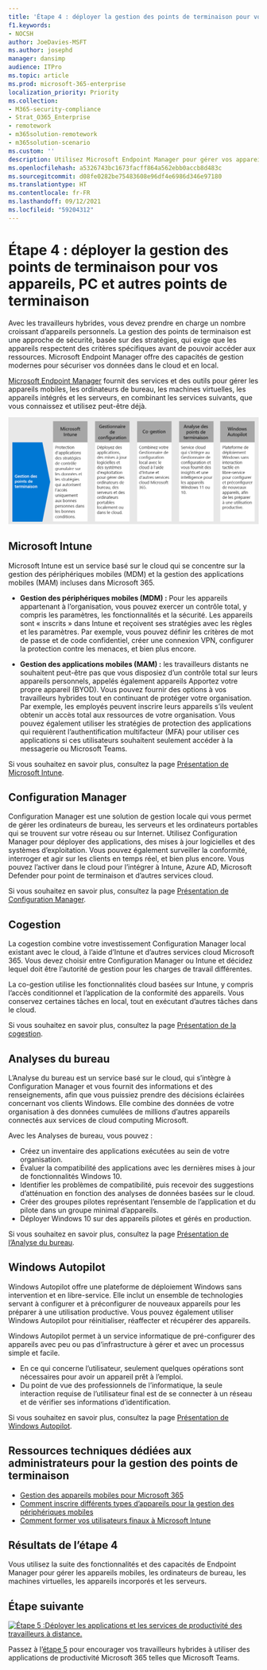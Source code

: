 ```yaml
---
title: 'Étape 4 : déployer la gestion des points de terminaison pour vos appareils, PC et autres points de terminaison'
f1.keywords:
- NOCSH
author: JoeDavies-MSFT
ms.author: josephd
manager: dansimp
audience: ITPro
ms.topic: article
ms.prod: microsoft-365-enterprise
localization_priority: Priority
ms.collection:
- M365-security-compliance
- Strat_O365_Enterprise
- remotework
- m365solution-remotework
- m365solution-scenario
ms.custom: ''
description: Utilisez Microsoft Endpoint Manager pour gérer vos appareils de gestion, PC et autres points de terminaison.
ms.openlocfilehash: a5326743bc1673facff864a562ebb0accb8d483c
ms.sourcegitcommit: d08fe0282be75483608e96df4e6986d346e97180
ms.translationtype: HT
ms.contentlocale: fr-FR
ms.lasthandoff: 09/12/2021
ms.locfileid: "59204312"
---
```

# <a name="step-4-deploy-endpoint-management-for-your-devices-pcs-and-other-endpoints"></a>Étape 4 : déployer la gestion des points de terminaison pour vos appareils, PC et autres points de terminaison

Avec les travailleurs hybrides, vous devez prendre en charge un nombre croissant d’appareils personnels. La gestion des points de terminaison est une approche de sécurité, basée sur des stratégies, qui exige que les appareils respectent des critères spécifiques avant de pouvoir accéder aux ressources. Microsoft Endpoint Manager offre des capacités de gestion modernes pour sécuriser vos données dans le cloud et en local. 

[Microsoft Endpoint Manager](/mem/endpoint-manager-overview) fournit des services et des outils pour gérer les appareils mobiles, les ordinateurs de bureau, les machines virtuelles, les appareils intégrés et les serveurs, en combinant les services suivants, que vous connaissez et utilisez peut-être déjà.

![Composants de gestion des points de terminaison pour Microsoft 365](../media/empower-people-to-work-remotely/endpoint-managment-step-grid.png)

## <a name="microsoft-intune"></a>Microsoft Intune

Microsoft Intune est un service basé sur le cloud qui se concentre sur la gestion des périphériques mobiles (MDM) et la gestion des applications mobiles (MAM) incluses dans Microsoft 365. 

- **Gestion des périphériques mobiles (MDM) :** Pour les appareils appartenant à l’organisation, vous pouvez exercer un contrôle total, y compris les paramètres, les fonctionnalités et la sécurité. Les appareils sont « inscrits » dans Intune et reçoivent ses stratégies avec les règles et les paramètres. Par exemple, vous pouvez définir les critères de mot de passe et de code confidentiel, créer une connexion VPN, configurer la protection contre les menaces, et bien plus encore.

- **Gestion des applications mobiles (MAM) :** les travailleurs distants ne souhaitent peut-être pas que vous disposiez d’un contrôle total sur leurs appareils personnels, appelés également appareils Apportez votre propre appareil (BYOD). Vous pouvez fournir des options à vos travailleurs hybrides tout en continuant de protéger votre organisation. Par exemple, les employés peuvent inscrire leurs appareils s’ils veulent obtenir un accès total aux ressources de votre organisation. Vous pouvez également utiliser les stratégies de protection des applications qui requièrent l’authentification multifacteur (MFA) pour utiliser ces applications si ces utilisateurs souhaitent seulement accéder à la messagerie ou Microsoft Teams.

Si vous souhaitez en savoir plus, consultez la page [Présentation de Microsoft Intune](/intune/fundamentals/what-is-intune).

## <a name="configuration-manager"></a>Configuration Manager

Configuration Manager est une solution de gestion locale qui vous permet de gérer les ordinateurs de bureau, les serveurs et les ordinateurs portables qui se trouvent sur votre réseau ou sur Internet. Utilisez Configuration Manager pour déployer des applications, des mises à jour logicielles et des systèmes d’exploitation. Vous pouvez également surveiller la conformité, interroger et agir sur les clients en temps réel, et bien plus encore. Vous pouvez l’activer dans le cloud pour l’intégrer à Intune, Azure AD, Microsoft Defender pour point de terminaison et d’autres services cloud. 

Si vous souhaitez en savoir plus, consultez la page [Présentation de Configuration Manager](/mem/configmgr/core/understand/introduction).

## <a name="co-management"></a>Cogestion

La cogestion combine votre investissement Configuration Manager local existant avec le cloud, à l’aide d’Intune et d’autres services cloud Microsoft 365. Vous devez choisir entre Configuration Manager ou Intune et décidez lequel doit être l’autorité de gestion pour les charges de travail différentes. 

La co-gestion utilise les fonctionnalités cloud basées sur Intune, y compris l’accès conditionnel et l’application de la conformité des appareils. Vous conservez certaines tâches en local, tout en exécutant d’autres tâches dans le cloud.

Si vous souhaitez en savoir plus, consultez la page [Présentation de la cogestion](/mem/configmgr/comanage/overview).

## <a name="desktop-analytics"></a>Analyses du bureau

L’Analyse du bureau est un service basé sur le cloud, qui s’intègre à Configuration Manager et vous fournit des informations et des renseignements, afin que vous puissiez prendre des décisions éclairées concernant vos clients Windows. Elle combine des données de votre organisation à des données cumulées de millions d’autres appareils connectés aux services de cloud computing Microsoft. 

Avec les Analyses de bureau, vous pouvez :

- Créez un inventaire des applications exécutées au sein de votre organisation.
- Évaluer la compatibilité des applications avec les dernières mises à jour de fonctionnalités Windows 10.
- Identifier les problèmes de compatibilité, puis recevoir des suggestions d’atténuation en fonction des analyses de données basées sur le cloud.
- Créer des groupes pilotes représentant l’ensemble de l’application et du pilote dans un groupe minimal d’appareils.
- Déployer Windows 10 sur des appareils pilotes et gérés en production.

Si vous souhaitez en savoir plus, consultez la page [Présentation de l’Analyse du bureau](/mem/configmgr/desktop-analytics/overview).

## <a name="windows-autopilot"></a>Windows Autopilot

Windows Autopilot offre une plateforme de déploiement Windows sans intervention et en libre-service. Elle inclut un ensemble de technologies servant à configurer et à préconfigurer de nouveaux appareils pour les préparer à une utilisation productive. Vous pouvez également utiliser Windows Autopilot pour réinitialiser, réaffecter et récupérer des appareils. 

Windows Autopilot permet à un service informatique de pré-configurer des appareils avec peu ou pas d’infrastructure à gérer et avec un processus simple et facile. 

- En ce qui concerne l’utilisateur, seulement quelques opérations sont nécessaires pour avoir un appareil prêt à l’emploi. 
- Du point de vue des professionnels de l’informatique, la seule interaction requise de l’utilisateur final est de se connecter à un réseau et de vérifier ses informations d’identification.

Si vous souhaitez en savoir plus, consultez la page [Présentation de Windows Autopilot](/windows/deployment/windows-autopilot/windows-autopilot).

## <a name="admin-technical-resources-for-endpoint-management"></a>Ressources techniques dédiées aux administrateurs pour la gestion des points de terminaison

- [Gestion des appareils mobiles pour Microsoft 365](../enterprise/device-management-roadmap-microsoft-365.md)
- [Comment inscrire différents types d’appareils pour la gestion des périphériques mobiles](/mem/intune/enrollment/device-enrollment)
- [Comment former vos utilisateurs finaux à Microsoft Intune](/mem/intune/fundamentals/end-user-educate)
 
## <a name="results-of-step-4"></a>Résultats de l’étape 4

Vous utilisez la suite des fonctionnalités et des capacités de Endpoint Manager pour gérer les appareils mobiles, les ordinateurs de bureau, les machines virtuelles, les appareils incorporés et les serveurs.

## <a name="next-step"></a>Étape suivante

[![Étape 5 :Déployer les applications et les services de productivité des travailleurs à distance.](../media/empower-people-to-work-remotely/remote-workers-step-grid-5.png)](empower-people-to-work-remotely-teams-productivity-apps.md)

Passez à l’[étape 5](empower-people-to-work-remotely-teams-productivity-apps.md) pour encourager vos travailleurs hybrides à utiliser des applications de productivité Microsoft 365 telles que Microsoft Teams.